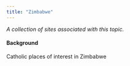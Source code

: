 ```yaml
---
title: "Zimbabwe"
---
```



*A collection of sites associated with this topic.*

#### Background

Catholic places of interest in Zimbabwe


